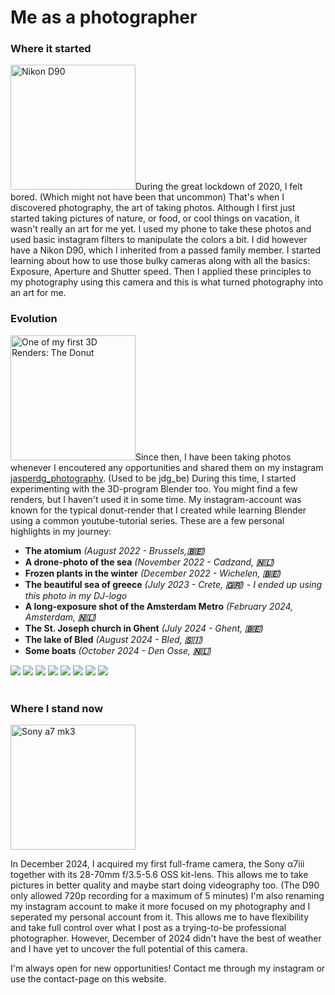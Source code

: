 # Me as a photographer

### Where it started

<img src="https://upload.wikimedia.org/wikipedia/commons/thumb/d/d4/2023_Nikon_D90_%281%29.jpg/1280px-2023_Nikon_D90_%281%29.jpg" alt="Nikon D90" width="200"/>During the great lockdown of 2020, I felt bored. (Which might not have been that uncommon) That's when I discovered photography, the art of taking photos. Although I first just started taking pictures of nature, or food, or cool things on vacation, it wasn't really an art for me yet. I used my phone to take these photos and used basic instagram filters to manipulate the colors a bit. I did however have a Nikon D90, which I inherited from a passed family member. I started learning about how to use those bulky cameras along with all the basics: Exposure, Aperture and Shutter speed. Then I applied these principles to my photography using this camera and this is what turned photography into an art for me.

### Evolution

<img src="./media/textimages/donut.png" alt="One of my first 3D Renders: The Donut" width="200"/>Since then, I have been taking photos whenever I encoutered any opportunities and shared them on my instagram <a href="https://instagram.com/jasperdg_photography" target="_blank">jasperdg_photography</a>. (Used to be jdg_be) During this time, I started experimenting with the 3D-program Blender too. You might find a few renders, but I haven't used it in some time. My instagram-account was known for the typical donut-render that I created while learning Blender using a common youtube-tutorial series. These are a few personal highlights in my journey:
-  <b>The atomium</b> <i>(August 2022 - Brussels,<b class="flag">🇧🇪</b>)</i>
-  <b>A drone-photo of the sea</b><i> (November 2022 - Cadzand, <b class="flag">🇳🇱</b>) </i>
-  <b>Frozen plants in the winter</b><i> (December 2022 - Wichelen, <b class="flag">🇧🇪</b>)</i>
-  <b>The beautiful sea of greece</b><i> (July 2023 - Crete, <b class="flag">🇬🇷</b>) - I ended up using this photo in my DJ-logo</i>
-  <b>A long-exposure shot of the Amsterdam Metro</b><i> (February 2024, Amsterdam, <b class="flag">🇳🇱</b>)</i>
-  <b>The St. Joseph church in Ghent</b><i> (July 2024 - Ghent, <b class="flag">🇧🇪</b>)</i>
-  <b>The lake of Bled</b><i> (August 2024 - Bled, <b class="flag">🇸🇮</b>)</i>
-  <b>Some boats</b><i> (October 2024 - Den Osse, <b class="flag">🇳🇱</b>)</i>

<div class="photoline">
<img src="./media/textimages/atomium.jpg" class="h"/>
<img src="./media/textimages/sea.jpg" class="h"/>
<img src="./media/textimages/frozenplants.jpg" class="h"/>
<img src="./media/textimages/seagreece.jpg" class="h"/>
<img src="./media/textimages/metro.jpg" class="h"/>
<img src="./media/textimages/stjoseph.jpg" class="v"/>
<img src="./media/textimages/bled.jpg" class="v"/>
<img src="./media/textimages/boats.jpg" class="v"/>
</div>
<br/>

### Where I stand now

<img src="https://www.bhphotovideo.com/images/images2500x2500/sony_ilce_7m3k_b_alpha_a7_iii_mirrorless_1394219.jpg" alt="Sony a7 mk3" width=200>

In December 2024, I acquired my first full-frame camera, the Sony α7iii together with its 28-70mm f/3.5-5.6 OSS kit-lens. This allows me to take pictures in better quality and maybe start doing videography too. (The D90 only allowed 720p recording for a maximum of 5 minutes) I'm also renaming my instagram account to make it more focused on my photography and I seperated my personal account from it. This allows me to have flexibility and take full control over what I post as a trying-to-be professional photographer. However, December of 2024 didn't have the best of weather and I have yet to uncover the full potential of this camera.

I'm always open for new opportunities! Contact me through my instagram or use the contact-page on this website.



